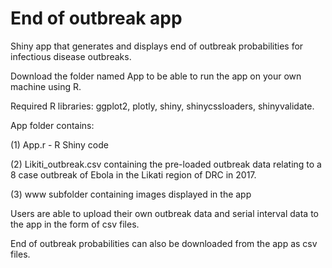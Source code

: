 # End of outbreak app
Shiny app that generates and displays end of outbreak probabilities for infectious disease outbreaks.

Download the folder named App to be able to run the app on your own machine using R.  

Required R libraries: ggplot2, plotly, shiny, shinycssloaders, shinyvalidate.

App folder contains:  

(1) App.r - R Shiny code

(2) Likiti_outbreak.csv containing the pre-loaded outbreak data relating to a 8 case outbreak of Ebola in the Likati region of DRC in 2017. 

(3) www subfolder containing images displayed in the app

Users are able to upload their own outbreak data and serial interval data to the app in the form of csv files.  

End of outbreak probabilities can also be downloaded from the app as csv files.
